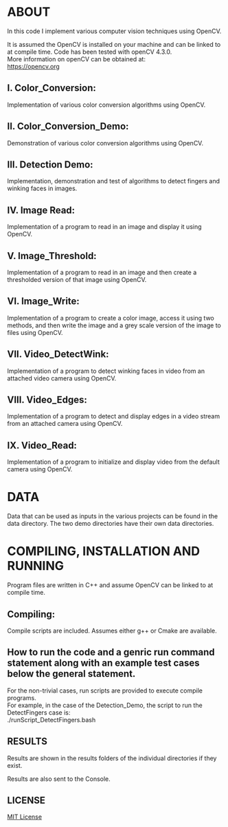 ﻿# ABOUT  
In this code I implement various computer vision techniques using OpenCV.  
  
It is assumed the OpenCV is installed on your machine and can be linked to at compile time. Code has been tested with openCV 4.3.0.  
More information on openCV can be obtained at:  
https://opencv.org  
  
## I. Color_Conversion:	  
Implementation of various color conversion algorithms using OpenCV.  
  
## II. Color_Conversion_Demo:  
Demonstration of various color conversion algorithms using OpenCV.  
  
## III. Detection Demo:  
Implementation, demonstration and test of algorithms to detect fingers and winking faces in images.  
  
## IV. Image Read:  
Implementation of a program to read in an image and display it using OpenCV.  
  
## V. Image_Threshold:  
Implementation of a program to read in an image and then create a thresholded version of that image  using OpenCV.  
  
## VI. Image_Write:  
Implementation of a program to create a color image, access it using two methods, and then write the image and a grey scale version of the image to files using OpenCV.  
  
## VII. Video_DetectWink:  
Implementation of a program to detect winking faces in video from an attached video camera using OpenCV.  
  
## VIII. Video_Edges:  
Implementation of a program to detect and display edges in a video stream from an attached camera using OpenCV.  
  
## IX. Video_Read:  
Implementation of a program to initialize and display video from the default camera using OpenCV.  
  

# DATA  
Data that can be used as inputs in the various projects can be found in the data directory. The two demo directories have their own data directories.  
  
# COMPILING, INSTALLATION AND RUNNING  
Program files are written in C++ and assume OpenCV can be linked to at compile time.  
  
## Compiling:  
  
Compile scripts are included. Assumes either g++ or Cmake are available.  
  
## How to run the code and a genric run command statement along with an example test cases below the general statement.  
For the non-trivial cases, run scripts are provided to execute compile programs.  
For example, in the case of the Detection_Demo, the script to run the DetectFingers case is:  
./runScript_DetectFingers.bash  
  
## RESULTS  
  
Results are shown in the results folders of the individual directories if they exist.  
  
Results are also sent to the Console.  
  
## LICENSE  
[MIT License](https://github.com/shoeloh/computer-vision/blob/master/LICENSE)  
